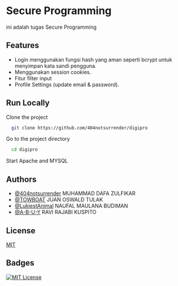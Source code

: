 # Secure Programming
ini adalah tugas Secure Programming


## Features

- Login menggunakan fungsi hash yang aman seperti bcrypt untuk menyimpan kata sandi pengguna.
- Menggunakan session cookies.
- Fitur filter input
- Profile Settings (update email & password).


## Run Locally

Clone the project

```bash
  git clone https://github.com/404notsurrender/digipro
```

Go to the project directory

```bash
  cd digipro
```

Start Apache and MYSQL

## Authors

- [@404notsurrender](https://www.github.com/404notsurrender) MUHAMMAD DAFA ZULFIKAR
- [@TOWBOAT](https://github.com/TOWBOAT-08) JUAN OSWALD TULAK
- [@LukiestAnimal](https://github.com/NaufalBudiman) NAUFAL MAULANA BUDIMAN
- [@A-B-U-Y](https://github.com/A-B-U-Y) RAVI RAJABI KUSPITO
## License

[MIT](https://choosealicense.com/licenses/mit/)


## Badges


[![MIT License](https://img.shields.io/badge/License-MIT-green.svg)](https://choosealicense.com/licenses/mit/)



